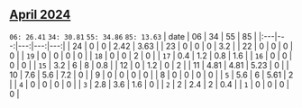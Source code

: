 ## [April 2024](2024-04.csv)

`06: 26.41` `34: 30.81` `55: 34.86` `85: 13.63` 
| date | 06 | 34 | 55 | 85 |
|:---|---:|---:|---:|---:|
| 24 | 0 | 0 | 2.42 | 3.63 <tr></tr>|
| 23 | 0 | 0 | 0 | 3.2 <tr></tr>|
| 22 | 0 | 0 | 0 | 0 <tr></tr>|
| `19` | 0 | 0 | 0 | 0 <tr></tr>|
| `18` | 0 | 0 | 2 | 0 <tr></tr>|
| `17` | 0.4 | 1.2 | 0.8 | 1.6 <tr></tr>|
| `16` | 0 | 0 | 0 | 0 <tr></tr>|
| `15` | 3.2 | 6 | 8 | 0.8 <tr></tr>|
| 12 | 0 | 1.2 | 0 | 2 <tr></tr>|
| 11 | 4.81 | 4.81 | 5.23 | 0 <tr></tr>|
| 10 | 7.6 | 5.6 | 7.2 | 0 <tr></tr>|
| 9 | 0 | 0 | 0 | 0 <tr></tr>|
| 8 | 0 | 0 | 0 | 0 <tr></tr>|
| `5` | 5.6 | 6 | 5.61 | 2 <tr></tr>|
| `4` | 0 | 0 | 0 | 0 <tr></tr>|
| `3` | 2.8 | 3.6 | 1.6 | 0 <tr></tr>|
| `2` | 2 | 2.4 | 2 | 0.4 <tr></tr>|
| `1` | 0 | 0 | 0 | 0 <tr></tr>|
